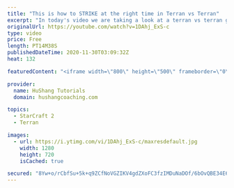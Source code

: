 ```yaml
---
title: "This is how to STRIKE at the right time in Terran vs Terran"
excerpt: "In today's video we are taking a look at a terran vs terran game I played that showcases some patience and how I like to calculate when it's the correct time to attack!  Coaching -------------------------------------------------------------------------- Website: https://www.hushangcoaching.com  Interested"
originalUrl: https://youtube.com/watch?v=1DAhj_ExS-c
type: video
price: Free
length: PT14M38S
publishedDateTime: 2020-11-30T03:09:32Z
heat: 132

featuredContent: "<iframe width=\"800\" height=\"500\" frameborder=\"0\" src=\"https://www.youtube.com/embed/1DAhj_ExS-c\" allow=\"accelerometer; autoplay; encrypted-media; gyroscope; picture-in-picture\" allowfullscreen></iframe>"

provider:
  name: HuShang Tutorials
  domain: hushangcoaching.com

topics:
  - StarCraft 2
  - Terran

images:
  - url: https://i.ytimg.com/vi/1DAhj_ExS-c/maxresdefault.jpg
    width: 1280
    height: 720
    isCached: true

secured: "8Yw+o/rCbfSu+5k+q9ZCfNoVGZIKV4gdZXoFC3fzIMDuNaDOf/6bOvQBE34E6iCT92eAw0qWEaHotnpFGsq9ThXydlwEyddETlXn7uutNhUrJzbPNxlzS//74/s6oyFK/40Ub94NQtgOpMcVoAImlOOa2xtXmHAZrOPkKAQ6w54INJISfNJYLc7a0vasN4yzzV2He6Lp/CWZWW0256eMDdUiJMaW8LEo3DXj11hJHigrUPEaPto6FVEkMmZjPjKI4+JvM/kH7nmH2DqesNZEwAYE4qEzDx679ub9i2XUsyvnLVQWzzpQpRG1vAwYZAJshRPMc+Y23ugg1ynMpv9zbZDNV8L9W6m8NEgiSuVgPWl9nhJ6UbpuoNiTumnvcpvPO7eLCUQe66YyIWYuNQ9yGwjxbMdeyLzHTiB2GRi2Nvc=;v0HKjVXV/cHtzg1FnD3IUg=="
---
```


